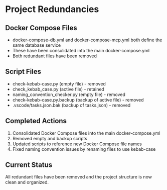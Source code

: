 # Project Redundancies

## Docker Compose Files

- docker-compose-db.yml and docker-compose-mcp.yml both define the same database service
- These have been consolidated into the main docker-compose.yml
- Both redundant files have been removed

## Script Files

- check-kebab-case.py (empty file) - removed
- check_kebab_case.py (active file) - retained
- naming_convention_checker.py (empty file) - removed
- check-kebab-case.py.backup (backup of active file) - removed
- .vscode/tasks.json.bak (backup of tasks.json) - removed

## Completed Actions

1. Consolidated Docker Compose files into the main docker-compose.yml
2. Removed empty and backup scripts
3. Updated scripts to reference new Docker Compose file names
4. Fixed naming convention issues by renaming files to use kebab-case

## Current Status

All redundant files have been removed and the project structure is now clean and organized.
